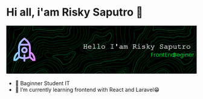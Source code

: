 # Hi all, i'am Risky Saputro 👋
![github-banner](github-header-image.png)
<!--
**riskysaputro/riskysaputro** is a ✨ _special_ ✨ repository because its `README.md` (this file) appears on your GitHub profile.

Here are some ideas to get you started:

- 🔭 I’m currently working on ...
- 🌱 I’m currently learning ...
- 👯 I’m looking to collaborate on ...
- 🤔 I’m looking for help with ...
- 💬 Ask me about ...
- 📫 How to reach me: ...
- 😄 Pronouns: ...
- ⚡ Fun fact: ...
-->

- 💬 Baginner Student IT
- 🌱 I’m currently learning frontend with React and Laravel😁
